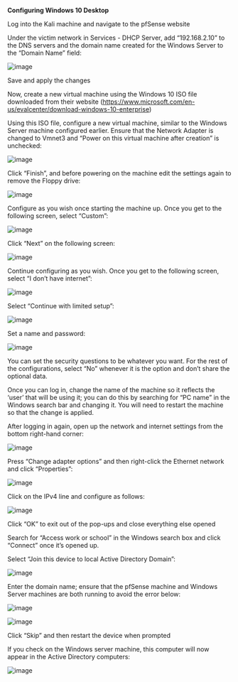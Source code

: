 **Configuring Windows 10 Desktop**

Log into the Kali machine and navigate to the pfSense website

Under the victim network in Services - DHCP Server, add “192.168.2.10” to the DNS servers and the domain name created for the Windows Server to the “Domain Name” field:

![image](https://github.com/Samin325/Home-Lab-Blue/assets/88060791/56034005-01c6-45db-a308-952d6e539b23)

Save and apply the changes

Now, create a new virtual machine using the Windows 10 ISO file downloaded from their website (https://www.microsoft.com/en-us/evalcenter/download-windows-10-enterprise)

Using this ISO file, configure a new virtual machine, similar to the Windows Server machine configured earlier. Ensure that the Network Adapter is changed to Vmnet3 and “Power on this virtual machine after creation” is unchecked:

![image](https://github.com/Samin325/Home-Lab-Blue/assets/88060791/ac81695f-1d31-4c1b-a016-38f7cb0de300)

Click “Finish”, and before powering on the machine edit the settings again to remove the Floppy drive:

![image](https://github.com/Samin325/Home-Lab-Blue/assets/88060791/8da2c869-4232-4ad3-a559-d53d0b15f00d)

Configure as you wish once starting the machine up. Once you get to the following screen, select “Custom”:

![image](https://github.com/Samin325/Home-Lab-Blue/assets/88060791/ec4f35c6-a52f-4e2a-8a4c-3f7642a7b0aa)

Click “Next” on the following screen:

![image](https://github.com/Samin325/Home-Lab-Blue/assets/88060791/66893bc4-2483-4157-b0b3-aa406db6443a)

Continue configuring as you wish. Once you get to the following screen, select “I don’t have internet”:

![image](https://github.com/Samin325/Home-Lab-Blue/assets/88060791/7fc16a6a-9631-49d8-8c8d-ad9d1ebacb80)

Select “Continue with limited setup”:

![image](https://github.com/Samin325/Home-Lab-Blue/assets/88060791/1879f18b-dde5-4bf0-88df-3395e6714309)

Set a name and password:

![image](https://github.com/Samin325/Home-Lab-Blue/assets/88060791/46bbac49-fbc3-47f9-963a-197d1f264002)

You can set the security questions to be whatever you want. For the rest of the configurations, select “No” whenever it is the option and don’t share the optional data.

Once you can log in, change the name of the machine so it reflects the ‘user’ that will be using it; you can do this by searching for “PC name” in the Windows search bar and changing it. You will need to restart the machine so that the change is applied.

After logging in again, open up the network and internet settings from the bottom right-hand corner:

![image](https://github.com/Samin325/Home-Lab-Blue/assets/88060791/41ec8ceb-372d-44ae-b7ad-e8080cbfc83b)

Press “Change adapter options” and then right-click the Ethernet network and click “Properties”:

![image](https://github.com/Samin325/Home-Lab-Blue/assets/88060791/53fec914-5b2d-4026-a47d-484327619c74)

Click on the IPv4 line and configure as follows:

![image](https://github.com/Samin325/Home-Lab-Blue/assets/88060791/7fafdc13-e3c2-4c30-ad77-a474b2f5bc0f)

Click “OK” to exit out of the pop-ups and close everything else opened

Search for “Access work or school” in the Windows search box and click “Connect” once it’s opened up.

Select “Join this device to local Active Directory Domain”:

![image](https://github.com/Samin325/Home-Lab-Blue/assets/88060791/2d50bf36-7416-4c93-a2a8-ae33ef3ee2ab)

Enter the domain name; ensure that the pfSense machine and Windows Server machines are both running to avoid the error below:

![image](https://github.com/Samin325/Home-Lab-Blue/assets/88060791/5bcddf86-57d0-406b-a5d8-228d7e0263c2)

![image](https://github.com/Samin325/Home-Lab-Blue/assets/88060791/93f8ca5a-2d82-44a4-92da-40c84aa7fa4b)

Click “Skip” and then restart the device when prompted

If you check on the Windows server machine, this computer will now appear in the Active Directory computers:

![image](https://github.com/Samin325/Home-Lab-Blue/assets/88060791/1aa52e88-bfbe-4847-b26f-a68676a6bc4e)
